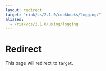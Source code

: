 ```yaml
---
layout: redirect
target: "riak/cs/2.1.0/cookbooks/logging/"
aliases:
  - /riak/cs/2.1.0/using/logging
---
```


# Redirect

This page will redirect to `target`.
